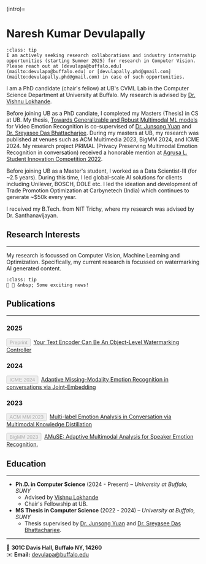 (intro)=
# Naresh Kumar Devulapally
<!-- 
```{image} figures/naresh-ub.png
---
width: 35%
name: demoexample1
align: right
---
``` -->

```{admonition} Seeking internships and collaborations
:class: tip
I am actively seeking research collaborations and industry internship opportunities (starting Summer 2025) for research in Computer Vision. Please reach out at [devulapa@buffalo.edu](mailto:devulapa@buffalo.edu) or [devulapally.phd@gmail.com](mailto:devulapally.phd@gmail.com) in case of such opportunities.
```

I am a PhD candidate (chair's fellow) at UB's CVML Lab in the Computer Science Department at University at Buffalo. My research is advised by [Dr. Vishnu Lokhande](https://vlokhande-ub.github.io).

Before joining UB as a PhD candiate, I completed my Masters (Thesis) in CS at UB. My thesis, [Towards Generalizable and Robust Multimodal ML models](https://cse.buffalo.edu/tech-reports/2024-11.pdf) for Video Emotion Recognition is co-supervised of [Dr. Junsong Yuan](https://cse.buffalo.edu/~jsyuan/) and [Dr. Sreyasee Das Bhattacharjee](https://cse.buffalo.edu/~sreyasee/). During my masters at UB, my research was published at venues such as ACM Multimedia 2023, BigMM 2024, and ICME 2024. My research project PRIMAL (Privacy Preserving Multimodal Emotion Recognition in conversation) received a honorable mention at <a href="https://web.archive.org/web/20240624133953/https://engineering.buffalo.edu/computer-science-engineering/news-and-events/events/russell-l-agrusa-cse-student-innovation-competition/agrusa-competition-2022.html" target="_blank">Agrusa L. Student Innovation Competition 2022</a>.

Before joining UB as a Master's student, I worked as a Data Scientist-III (for ~2.5 years). During this time, I led global-scale AI solutions for clients including Unilever, BOSCH, DOLE etc. I led the ideation and development of Trade Promotion Optimization at Carbynetech (India) which continues to generate ~$50k every year.

I received my B.Tech. from NIT Trichy, where my research was advised by Dr. Santhanavijayan.

## Research Interests

---

My research is focussed on Computer Vision, Machine Learning and Optimization. Specifically, my current research is focussed on watermarking AI generated content.

```{admonition} News and Updates
:class: tip
🎉 🎉 &nbsp; Some exciting news!
```

## Publications

---

### 2025

<button class="button" disabled>Preprint</button>&nbsp; [Your Text Encoder Can Be An Object-Level Watermarking Controller](publications/watermarking.md)

### 2024

<button class="button-green" disabled>ICME 2024</button>&nbsp; [Adaptive Missing-Modality Emotion Recognition in conversations via Joint-Embedding](publications/watermarking.md)

### 2023

<button class="button-green" disabled>ACM MM 2023</button>&nbsp; [Multi-label Emotion Analysis in Conversation via Multimodal Knowledge Distillation](publications/watermarking.md)

<button class="button-green" disabled>BigMM 2023</button>&nbsp; [AMuSE: Adaptive Multimodal Analysis for Speaker Emotion Recognition.](publications/watermarking.md)

## Education

---

- **Ph.D. in Computer Science** (2024 - Present) – *University at Buffalo, SUNY*
  - Advised by [Vishnu Lokhande](https://vlokhande-ub.github.io)
  - Chair's Fellowship at UB.
- **MS Thesis in Computer Science** (2022 - 2024) – *University at Buffalo, SUNY*
  - Thesis supervised by [Dr. Junsong Yuan](https://cse.buffalo.edu/~jsyuan/) and [Dr. Sreyasee Das Bhattacharjee](https://cse.buffalo.edu/~sreyasee/).

---

📍 **301C Davis Hall, Buffalo NY, 14260**   
✉️ **Email:** [devulapa@buffalo.edu](mailto:devulapa@buffalo.edu)  

<!-- ## **Links**
--- -->
<head>
  <link rel="stylesheet" href="https://cdnjs.cloudflare.com/ajax/libs/font-awesome/6.4.2/css/all.min.css">
  <style>
    .social-icons a {
      text-decoration: none; /* Removes underlines */
      display: inline-block; /* Ensures proper spacing */
      margin: 15px; /* Increased spacing between icons */
    }
    .social-icons {
      text-align: center;
      font-size: 45px; /* Slightly bigger icons */
    }
  </style>
</head>

<div class="social-icons">
  <a href="mailto:devulapa@buffalo.edu" style="color: green;">
    <i class="fa-solid fa-envelope"></i>
  </a>
  <a href="https://scholar.google.com/citations?user=20vLrzMAAAAJ&hl=en" style="color: #4285F4;">
    <i class="fa-brands fa-google-scholar"></i>
  </a>
  <a href="https://github.com/naresh-ub" style="color: green;">
    <i class="fa-brands fa-github"></i>
  </a>
  <a href="https://linkedin.com/naresh-devulapally" style="color: #0A66C2;">
    <i class="fa-brands fa-linkedin"></i>
  </a>
  <!-- <a href="#" style="color: black;">
    <i class="fa-brands fa-x-twitter"></i>
  </a> -->
</div>
